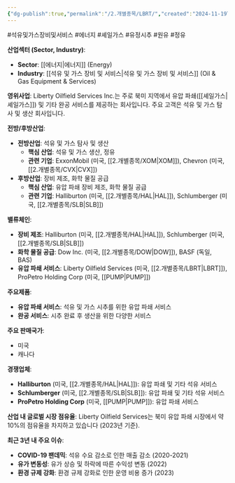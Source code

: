 ```yaml
---
{"dg-publish":true,"permalink":"/2.개별종목/LBRT/","created":"2024-11-19T13:25:19.676+09:00","updated":"2025-06-03T20:05:59.854+09:00"}
---
```


#석유및가스장비및서비스 #에너지 #셰일가스 #유정시추 #원유 #정유 


**산업섹터 (Sector, Industry)**:

- **Sector**: [[에너지\|에너지]] (Energy)
- **Industry**: [[석유 및 가스 장비 및 서비스\|석유 및 가스 장비 및 서비스]] (Oil & Gas Equipment & Services)

**영위사업**: Liberty Oilfield Services Inc.는 주로 북미 지역에서 유압 파쇄([[셰일가스\|셰일가스]]) 및 기타 완공 서비스를 제공하는 회사입니다. 주요 고객은 석유 및 가스 탐사 및 생산 회사입니다.

**전방/후방산업**:

- **전방산업**: 석유 및 가스 탐사 및 생산
    - **핵심 산업**: 석유 및 가스 생산, 정유
    - **관련 기업**: ExxonMobil (미국, [[2.개별종목/XOM\|XOM]]), Chevron (미국, [[2.개별종목/CVX\|CVX]])
- **후방산업**: 장비 제조, 화학 물질 공급
    - **핵심 산업**: 유압 파쇄 장비 제조, 화학 물질 공급
    - **관련 기업**: Halliburton (미국, [[2.개별종목/HAL\|HAL]]), Schlumberger (미국, [[2.개별종목/SLB\|SLB]])

**밸류체인**:

- **장비 제조**: Halliburton (미국, [[2.개별종목/HAL\|HAL]]), Schlumberger (미국, [[2.개별종목/SLB\|SLB]])
- **화학 물질 공급**: Dow Inc. (미국, [[2.개별종목/DOW\|DOW]]), BASF (독일, BAS)
- **유압 파쇄 서비스**: Liberty Oilfield Services (미국, [[2.개별종목/LBRT\|LBRT]]), ProPetro Holding Corp (미국, [[PUMP\|PUMP]])

**주요제품**:

- **유압 파쇄 서비스**: 석유 및 가스 시추를 위한 유압 파쇄 서비스
- **완공 서비스**: 시추 완료 후 생산을 위한 다양한 서비스

**주요 판매국가**:

- 미국
- 캐나다

**경쟁업체**:

- **Halliburton** (미국, [[2.개별종목/HAL\|HAL]]): 유압 파쇄 및 기타 석유 서비스
- **Schlumberger** (미국, [[2.개별종목/SLB\|SLB]]): 유압 파쇄 및 기타 석유 서비스
- **ProPetro Holding Corp** (미국, [[PUMP\|PUMP]]): 유압 파쇄 서비스

**산업 내 글로벌 시장 점유율**: Liberty Oilfield Services는 북미 유압 파쇄 시장에서 약 10%의 점유율을 차지하고 있습니다 (2023년 기준).

**최근 3년 내 주요 이슈**:

- **COVID-19 팬데믹**: 석유 수요 감소로 인한 매출 감소 (2020-2021)
- **유가 변동성**: 유가 상승 및 하락에 따른 수익성 변동 (2022)
- **환경 규제 강화**: 환경 규제 강화로 인한 운영 비용 증가 (2023)
